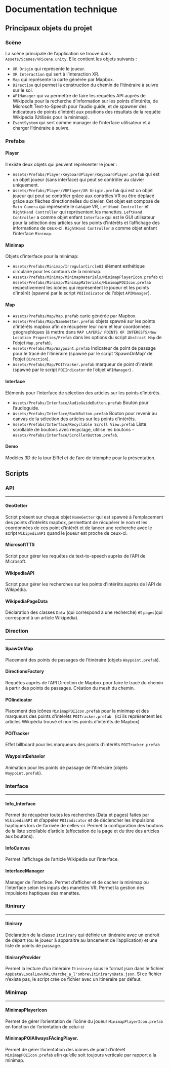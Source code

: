 # Documentation technique

## Principaux objets du projet
### Scène
La scène principale de l’application se trouve dans `Assets/Scenes/VRScene.unity`.
Elle contient les objets suivants : 
- `XR Origin` qui représente le joueur.
- `XR Interaction` qui sert à l’interaction XR.
- `Map` qui représente la carte générée par Mapbox.
- `Direction` qui permet la construction du chemin de l’itinéraire à suivre sur le sol.
- `APIManager` qui va permettre de faire les requêtes API auprès de Wikipédia pour la recherche d’information sur les points d’intérêts, de Microsoft Text-to-Speech pour l’audio guide, et de spawner des indicateurs de points d’intérêt aux positions des résultats de la requête Wikipédia (Utilisés pour la minimap).
- `EventSystem` qui sert comme manager de l’interface utilisateur et à charger l’itinéraire à suivre.

### Prefabs

####  Player
Il existe deux objets qui peuvent représenter le jouer : 
- `Assets/Prefabs/Player/KeyboardPlayer/KeyboardPlayer.prefab` qui est un objet joueur (sans interface) qui peut se contrôler au clavier uniquement.
- `Assets/Prefabs/Player/VRPlayer/XR Origin.prefab` qui est un objet joueur qui peut se contrôler grâce aux contrôles VR ou être déplacé grâce aux flèches directionnelles du clavier.  Cet objet est composé de `Main Camera` qui représente le casque VR, `LeftHand Controller` et `RightHand Controller` qui représentent les manettes.  `LeftHand Controller` a comme objet enfant `Interface` qui est le GUI utilisateur pour la sélection des articles sur les points d'intérêts et l’affichage des informations de ceux-ci.  `RightHand Controller`  a comme objet enfant l’interface `Minimap`.

#### Minimap
Objets d’interface pour la minimap:
- `Assets/Prefabs/Minimap/IrregularCircleUI` élément esthétique circulaire pour les contours de la minimap.
- `Assets/Prefabs/Minimap/MinimapMaterials/MinimapPlayerIcon.prefab`  et `Assets/Prefabs/Minimap/MinimapMaterials/MinimapPOIIcon.prefab` respectivement les icônes qui représentent le joueur et les points d'intérêt (spawné par le script `POIIndicator` de l’objet `APIManager`).

#### Map
- `Assets/Prefabs/Map/Map.prefab` carte générée par Mapbox.
- `Assets/Prefabs/Map/NameGetter.prefab` objets spawné sur les points d'intérêts mapbox afin de récupérer leur nom et leur coordonnées géographiques (à mettre dans `MAP LAYERS/ POINTS OF INTERESTS/New Location Properties/Prefab` dans les options du script `Abstract Map` de l’objet `Map.prefab`).
- `Assets/Prefabs/Map/Waypoint.prefab` Indicateur de point de passage pour le tracé de l’itinéraire  (spawné par le script ‘SpawnOnMap’ de l’objet `Direction`).
- `Assets/Prefabs/Map/POITracker.prefab` marqueur de point d'intérêt (spawné par le script `POIIndicator` de l’objet `APIManager`) .

#### Interface
Éléments pour l’interface de sélection des articles sur les points d’intérêts.
- `Assets/Prefabs/Interface/AudioGuideButton.prefab` Bouton pour l’audioguide.
- `Assets/Prefabs/Interface/BackButton.prefab` Bouton pour revenir au canvas de la sélection des articles sur les points d'intérêts. 
- `Assets/Prefabs/Interface/Recyclable Scroll View.prefab` Liste scrollable de boutons avec recyclage, utilise les boutons  - `Assets/Prefabs/Interface/ScrollerButton.prefab`.

#### Demo
Modèles 3D de la tour Eiffel et de l’arc de triomphe pour la présentation.

## Scripts

### API
---
#### GeoGetter
Script présent sur chaque objet `NameGetter` qui est spawné à l’emplacement des points d'intérêts mapbox, permettant de récupérer le nom et les coordonnées de ces point d'intérêt et de lancer une recherche avec le script `WikipediaAPI` quand le joueur est proche de ceux-ci.

#### MicrosoftTTS
Script pour gérer les requêtes de text-to-speech auprès de l’API de Microsoft.

#### WikipediaAPI
Script pour gérer les recherches sur les points d'intérêts auprès de l’API de Wikipédia.

#### WikipediaPageData
Déclaration des classes `Data` (qui correspond à une recherche) et `pages`(qui correspond à un article Wikipédia).

### Direction
---
#### SpawOnMap
Placement des points de passages de l’itinéraire (objets `Waypoint.prefab`).

#### DirectionsFactory
Requêtes auprès de l’API Direction de Mapbox pour faire le tracé du chemin à partir des points de passages. Création du mesh du chemin. 

#### POIindicator
Placement des icônes `MinimapPOIIcon.prefab` pour la minimap et des marqueurs des points d'intérêts `POITracker.prefab ` (ici ils représentent les articles Wikipédia trouvé et non les points d’intérêts de Mapbox)

#### POITracker
Effet billboard pour les marqueurs des points d'intérêts `POITracker.prefab`

#### WaypointBehavior
Animation pour les points de passage de l’itinéraire (objets `Waypoint.prefab`).

### Interface
---
#### Info_Interface
Permet de récupérer toutes les recherches (Data et pages) faites par `WikipédiaAPI` et d’appeler `POIindicator` et de déclencher les impulsions haptiques lors de l’arrivée de celles-ci.
Permet la configuration des boutons de la liste scrollable d’article (affectation de la page et du titre des articles aux boutons).
#### InfoCanvas
Permet l’affichage de l’article Wikipédia sur l’interface.

#### InterfaceManager
Manager de l’interface. Permet d’afficher et de cacher la minimap ou l’interface selon les inputs des manettes VR. Permet la gestion des impulsions haptiques des manettes.

### Itinirary
---
#### Itinirary
Déclaration de la classe `Itinirary` qui définie un itinéraire avec un endroit de départ (ou le joueur à apparaitre au lancement de l’application) et une liste de points de passage.

#### ItiniraryProvider
Permet la lecture d’un itinéraire `Itinirary` sous le format json dans le fichier `AppData\LocalLow\MAL\Marche_a_l'ombre\ItinirarynData.json`. Si ce fichier n’existe pas, le script crée ce fichier avec un itinéraire par défaut.

### Minimap
---
#### MinimapPlayerIcon
Permet de gérer l’orientation de l’icône du joueur `MinimapPlayerIcon.prefab` en fonction de l’orientation de celui-ci
#### MinimapPOIAllwaysFAcingPlayer.
Permet de gérer l’orientation des icônes de point d’intérêt `MinimapPOIIcon.prefab` afin qu’elle soit toujours verticale par rapport à la minimap.
